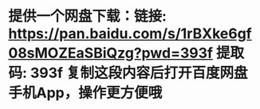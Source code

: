 # 提供一个网盘下载：链接: https://pan.baidu.com/s/1rBXke6gf08sMOZEaSBiQzg?pwd=393f 提取码: 393f 复制这段内容后打开百度网盘手机App，操作更方便哦